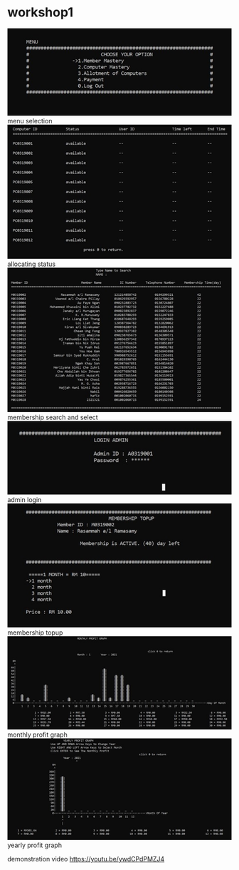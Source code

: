 # workshop1
![alt text](Picture10.jpg)
menu selection
![alt text](Picture2.jpg)
allocating status
![alt text](Picture3.jpg)
membership search and select
![alt text](Picture4.jpg)
admin login
![alt text](Picture5.jpg)
membership topup
![alt text](Picture6.jpg)
monthly profit graph
![alt text](Picture7.jpg)
yearly profit graph


demonstration video
https://youtu.be/ywdCPdPMZJ4
